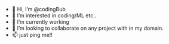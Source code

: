 - 👋 Hi, I’m @codingBub
- 👀 I’m interested in coding/ML etc..
- 🌱 I’m currently working
- 💞️ I’m looking to collaborate on any project with in my domain.
- 📫 just ping me!!

<!---
codingBub/codingBub is a ✨ special ✨ repository because its `README.md` (this file) appears on your GitHub profile.
You can click the Preview link to take a look at your changes.
--->
